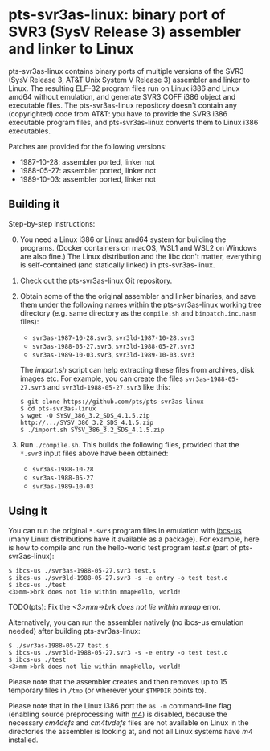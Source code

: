 # pts-svr3as-linux: binary port of SVR3 (SysV Release 3) assembler and linker to Linux

pts-svr3as-linux contains binary ports of multiple versions of the SVR3
(SysV Release 3, AT&T Unix System V Release 3) assembler and linker to
Linux. The resulting ELF-32 program files run on Linux i386 and Linux amd64
without emulation, and generate SVR3 COFF i386 object and executable files.
The pts-svr3as-linux repository doesn't contain any (copyrighted) code from
AT&T: you have to provide the SVR3 i386 executable program files, and
pts-svr3as-linux converts them to Linux i386 executables.

Patches are provided for the following versions:

* 1987-10-28: assembler ported, linker not
* 1988-05-27: assembler ported, linker not
* 1989-10-03: assembler ported, linker not

## Building it

Step-by-step instructions:

0. You need a Linux i386 or Linux amd64 system for building the programs.
   (Docker containers on macOS, WSL1 and WSL2 on Windows are also fine.) The
   Linux distribution and the libc don't matter, everything is
   self-contained (and statically linked) in pts-svr3as-linux.

1. Check out the pts-svr3as-linux Git repository.

2. Obtain some of the the original assembler and linker binaries, and save
   them under the following names within the pts-svr3as-linux working tree
   directory (e.g. same directory as the `compile.sh` and
   `binpatch.inc.nasm` files):

   * `svr3as-1987-10-28.svr3`, `svr3ld-1987-10-28.svr3`
   * `svr3as-1988-05-27.svr3`, `svr3ld-1988-05-27.svr3`
   * `svr3as-1989-10-03.svr3`, `svr3ld-1989-10-03.svr3`

   The *import.sh* script can help extracting these files from archives,
   disk images etc. For example, you can create the files
   `svr3as-1988-05-27.svr3` and `svr3ld-1988-05-27.svr3` like this:

   ```
   $ git clone https://github.com/pts/pts-svr3as-linux
   $ cd pts-svr3as-linux
   $ wget -O SYSV_386_3.2_SDS_4.1.5.zip http://.../SYSV_386_3.2_SDS_4.1.5.zip
   $ ./import.sh SYSV_386_3.2_SDS_4.1.5.zip
   ```

3. Run `./compile.sh`. This builds the following files, provided that the
   `*.svr3` input files above have been obtained:

   * `svr3as-1988-10-28`
   * `svr3as-1988-05-27`
   * `svr3as-1989-10-03`

## Using it

You can run the original `*.svr3` program files in emulation with
[ibcs-us](https://ibcs-us.sourceforge.io/) (many Linux distributions have it
available as a package). For example, here is how to compile and run the
hello-world test program *test.s* (part of pts-svr3as-linux):

```
$ ibcs-us ./svr3as-1988-05-27.svr3 test.s
$ ibcs-us ./svr3ld-1988-05-27.svr3 -s -e entry -o test test.o
$ ibcs-us ./test
<3>mm->brk does not lie within mmapHello, world!
```

TODO(pts): Fix the *<3>mm->brk does not lie within mmap* error.

Alternatively, you can run the assembler natively (no ibcs-us emulation
needed) after building pts-svr3as-linux:

```
$ ./svr3as-1988-05-27 test.s
$ ibcs-us ./svr3ld-1988-05-27.svr3 -s -e entry -o test test.o
$ ibcs-us ./test
<3>mm->brk does not lie within mmapHello, world!
```

Please note that the assembler creates and then removes up to 15 temporary
files in `/tmp` (or wherever your `$TMPDIR` points to).

Please note that in the Linux i386 port the `as -m` command-line flag
(enabling source preprocessing with
[m4](https://en.wikipedia.org/wiki/M4_\(computer_language\))) is disabled,
because the necessary *cm4defs* and *cm4tvdefs* files are not available on
Linux in the directories the assembler is looking at, and not all Linux
systems have *m4* installed.
